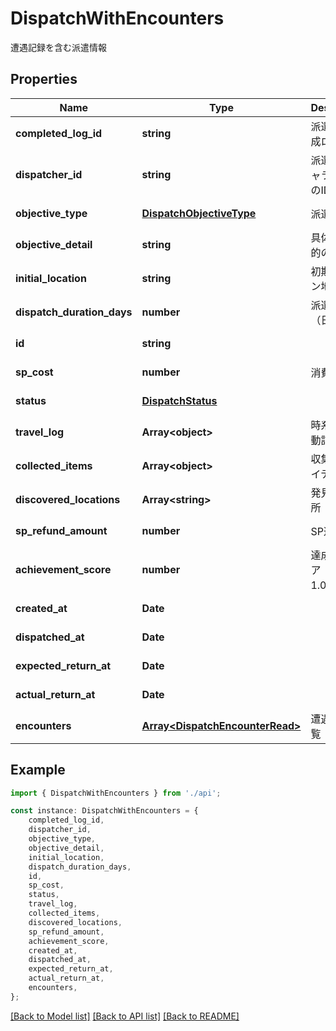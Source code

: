 # DispatchWithEncounters

遭遇記録を含む派遣情報

## Properties

Name | Type | Description | Notes
------------ | ------------- | ------------- | -------------
**completed_log_id** | **string** | 派遣する完成ログのID | [default to undefined]
**dispatcher_id** | **string** | 派遣するキャラクターのID | [default to undefined]
**objective_type** | [**DispatchObjectiveType**](DispatchObjectiveType.md) | 派遣目的 | [default to undefined]
**objective_detail** | **string** | 具体的な目的の説明 | [default to undefined]
**initial_location** | **string** | 初期スポーン地点 | [default to undefined]
**dispatch_duration_days** | **number** | 派遣期間（日） | [default to undefined]
**id** | **string** |  | [default to undefined]
**sp_cost** | **number** | 消費SP | [default to undefined]
**status** | [**DispatchStatus**](DispatchStatus.md) |  | [default to undefined]
**travel_log** | **Array&lt;object&gt;** | 時系列の活動記録 | [default to undefined]
**collected_items** | **Array&lt;object&gt;** | 収集したアイテム | [default to undefined]
**discovered_locations** | **Array&lt;string&gt;** | 発見した場所 | [default to undefined]
**sp_refund_amount** | **number** | SP還元量 | [default to undefined]
**achievement_score** | **number** | 達成度スコア（0.0-1.0） | [default to undefined]
**created_at** | **Date** |  | [default to undefined]
**dispatched_at** | **Date** |  | [default to undefined]
**expected_return_at** | **Date** |  | [default to undefined]
**actual_return_at** | **Date** |  | [default to undefined]
**encounters** | [**Array&lt;DispatchEncounterRead&gt;**](DispatchEncounterRead.md) | 遭遇記録一覧 | [default to undefined]

## Example

```typescript
import { DispatchWithEncounters } from './api';

const instance: DispatchWithEncounters = {
    completed_log_id,
    dispatcher_id,
    objective_type,
    objective_detail,
    initial_location,
    dispatch_duration_days,
    id,
    sp_cost,
    status,
    travel_log,
    collected_items,
    discovered_locations,
    sp_refund_amount,
    achievement_score,
    created_at,
    dispatched_at,
    expected_return_at,
    actual_return_at,
    encounters,
};
```

[[Back to Model list]](../README.md#documentation-for-models) [[Back to API list]](../README.md#documentation-for-api-endpoints) [[Back to README]](../README.md)
